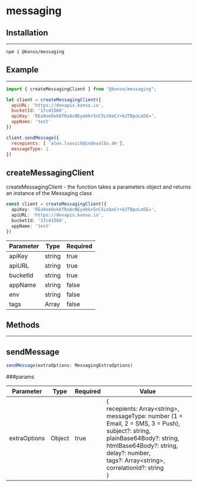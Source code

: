 # messaging

## Installation

---

`npm i @konso/messaging`

## Example

---

```javascript
import { createMessagingClient } from "@konso/messaging";

let client = createMessagingClient({
  apiURL: 'https://devapis.konso.io',
  bucketId: '1fc41560',
  apiKey: 'REa9xeOvk6fRxAcNEyebk+5nC5LnbeCr+bJTBpoLm5E=',
  appName: 'test'
})

client.sendMessage({
  recepients: [ 'alex.lvovich@indevalbs.de'],
  messageType: 1
})
```

## createMessagingClient

createMessagingClient - the function takes a parameters object and returns an instance of the Messaging class

```typescript
const client = createMessagingClient({
  apiKey: 'REa9xeOvk6fRxAcNEyebk+5nC5LnbeCr+bJTBpoLm5E=',
  apiURL: 'https://devapis.konso.io',
  bucketId: '1fc41560',
  appName: 'test'
})
```

| Parameter | Type          | Required |
|:----------|---------------|:---------|
| apiKey    | string        | true     |
| apiURL    | string        | true     |
| bucketId  | string        | true     |
| appName   | string        | false    |
| env       | string        | false    |
| tags      | Array<string> | false    |

## Methods

---

## sendMessage

```typescript
sendMessage(extraOptions: MessagingExtraOptions)
```

###params

| Parameter    | Type   | Required | Value                                                                                                                                                                                                                                                        |
|--------------|--------|----------|--------------------------------------------------------------------------------------------------------------------------------------------------------------------------------------------------------------------------------------------------------------|
| extraOptions | Object | true     | {<br/>recepients: Array\<string\>,<br/>messageType: number (1 = Email, 2 = SMS, 3 = Push),<br/>subject?: string,<br/>plainBase64Body?: string,<br/>htmlBase64Body?: string,<br/>delay?: number,<br/>tags?: Array\<string\>,<br/>correlationId?: string<br/>} |
